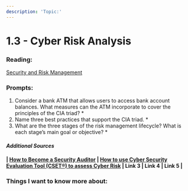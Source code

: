 ```yaml
---
description: 'Topic:'
---
```


# 1.3 - Cyber Risk Analysis

### Reading:

[Security and Risk Management](https://resources.infosecinstitute.com/certification/security-risk-management/)

### Prompts:

1. Consider a bank ATM that allows users to access bank account balances. What measures can the ATM incorporate to cover the principles of the CIA triad?
   *
2. Name three best practices that support the CIA triad.
   *
3. What are the three stages of the risk management lifecycle? What is each stage’s main goal or objective?
   *

#### _Additional Sources_

#### | [How to Become a Security Auditor](https://www.cybersecurityeducation.org/careers/security-auditor/) | [How to use Cyber Security Evaluation Tool (CSET®) to assess Cyber Risk](https://www.youtube.com/watch?v=1PVC-fwnxp4\&ab\_channel=UniversityofDayton) | Link 3 | Link 4 | Link 5 |

### Things I want to know more about:
